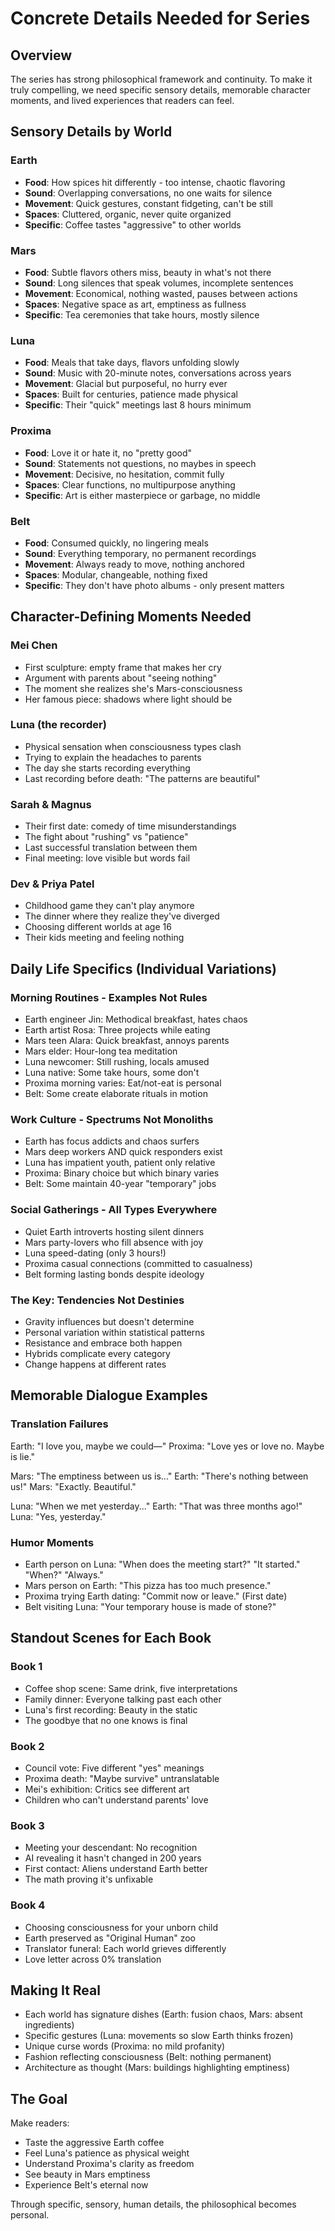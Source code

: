 # Concrete Details Needed for Series

## Overview
The series has strong philosophical framework and continuity. To make it truly compelling, we need specific sensory details, memorable character moments, and lived experiences that readers can feel.

## Sensory Details by World

### Earth
- **Food**: How spices hit differently - too intense, chaotic flavoring
- **Sound**: Overlapping conversations, no one waits for silence
- **Movement**: Quick gestures, constant fidgeting, can't be still
- **Spaces**: Cluttered, organic, never quite organized
- **Specific**: Coffee tastes "aggressive" to other worlds

### Mars  
- **Food**: Subtle flavors others miss, beauty in what's not there
- **Sound**: Long silences that speak volumes, incomplete sentences
- **Movement**: Economical, nothing wasted, pauses between actions
- **Spaces**: Negative space as art, emptiness as fullness
- **Specific**: Tea ceremonies that take hours, mostly silence

### Luna
- **Food**: Meals that take days, flavors unfolding slowly
- **Sound**: Music with 20-minute notes, conversations across years
- **Movement**: Glacial but purposeful, no hurry ever
- **Spaces**: Built for centuries, patience made physical
- **Specific**: Their "quick" meetings last 8 hours minimum

### Proxima
- **Food**: Love it or hate it, no "pretty good"
- **Sound**: Statements not questions, no maybes in speech
- **Movement**: Decisive, no hesitation, commit fully
- **Spaces**: Clear functions, no multipurpose anything
- **Specific**: Art is either masterpiece or garbage, no middle

### Belt
- **Food**: Consumed quickly, no lingering meals
- **Sound**: Everything temporary, no permanent recordings
- **Movement**: Always ready to move, nothing anchored
- **Spaces**: Modular, changeable, nothing fixed
- **Specific**: They don't have photo albums - only present matters

## Character-Defining Moments Needed

### Mei Chen
- First sculpture: empty frame that makes her cry
- Argument with parents about "seeing nothing"  
- The moment she realizes she's Mars-consciousness
- Her famous piece: shadows where light should be

### Luna (the recorder)
- Physical sensation when consciousness types clash
- Trying to explain the headaches to parents
- The day she starts recording everything
- Last recording before death: "The patterns are beautiful"

### Sarah & Magnus
- Their first date: comedy of time misunderstandings
- The fight about "rushing" vs "patience"
- Last successful translation between them
- Final meeting: love visible but words fail

### Dev & Priya Patel
- Childhood game they can't play anymore
- The dinner where they realize they've diverged  
- Choosing different worlds at age 16
- Their kids meeting and feeling nothing

## Daily Life Specifics (Individual Variations)

### Morning Routines - Examples Not Rules
- Earth engineer Jin: Methodical breakfast, hates chaos
- Earth artist Rosa: Three projects while eating
- Mars teen Alara: Quick breakfast, annoys parents
- Mars elder: Hour-long tea meditation
- Luna newcomer: Still rushing, locals amused
- Luna native: Some take hours, some don't
- Proxima morning varies: Eat/not-eat is personal
- Belt: Some create elaborate rituals in motion

### Work Culture - Spectrums Not Monoliths  
- Earth has focus addicts and chaos surfers
- Mars deep workers AND quick responders exist
- Luna has impatient youth, patient only relative
- Proxima: Binary choice but which binary varies
- Belt: Some maintain 40-year "temporary" jobs

### Social Gatherings - All Types Everywhere
- Quiet Earth introverts hosting silent dinners
- Mars party-lovers who fill absence with joy
- Luna speed-dating (only 3 hours!)
- Proxima casual connections (committed to casualness)
- Belt forming lasting bonds despite ideology

### The Key: Tendencies Not Destinies
- Gravity influences but doesn't determine
- Personal variation within statistical patterns
- Resistance and embrace both happen
- Hybrids complicate every category
- Change happens at different rates

## Memorable Dialogue Examples

### Translation Failures
Earth: "I love you, maybe we could—"
Proxima: "Love yes or love no. Maybe is lie."

Mars: "The emptiness between us is..."
Earth: "There's nothing between us!"
Mars: "Exactly. Beautiful."

Luna: "When we met yesterday..."
Earth: "That was three months ago!"
Luna: "Yes, yesterday."

### Humor Moments
- Earth person on Luna: "When does the meeting start?" "It started." "When?" "Always."
- Mars person on Earth: "This pizza has too much presence."
- Proxima trying Earth dating: "Commit now or leave." (First date)
- Belt visiting Luna: "Your temporary house is made of stone?"

## Standout Scenes for Each Book

### Book 1
- Coffee shop scene: Same drink, five interpretations
- Family dinner: Everyone talking past each other
- Luna's first recording: Beauty in the static
- The goodbye that no one knows is final

### Book 2  
- Council vote: Five different "yes" meanings
- Proxima death: "Maybe survive" untranslatable
- Mei's exhibition: Critics see different art
- Children who can't understand parents' love

### Book 3
- Meeting your descendant: No recognition
- AI revealing it hasn't changed in 200 years
- First contact: Aliens understand Earth better
- The math proving it's unfixable

### Book 4
- Choosing consciousness for your unborn child
- Earth preserved as "Original Human" zoo
- Translator funeral: Each world grieves differently
- Love letter across 0% translation

## Making It Real
- Each world has signature dishes (Earth: fusion chaos, Mars: absent ingredients)
- Specific gestures (Luna: movements so slow Earth thinks frozen)
- Unique curse words (Proxima: no mild profanity)
- Fashion reflecting consciousness (Belt: nothing permanent)
- Architecture as thought (Mars: buildings highlighting emptiness)

## The Goal
Make readers:
- Taste the aggressive Earth coffee
- Feel Luna's patience as physical weight  
- Understand Proxima's clarity as freedom
- See beauty in Mars emptiness
- Experience Belt's eternal now

Through specific, sensory, human details, the philosophical becomes personal.